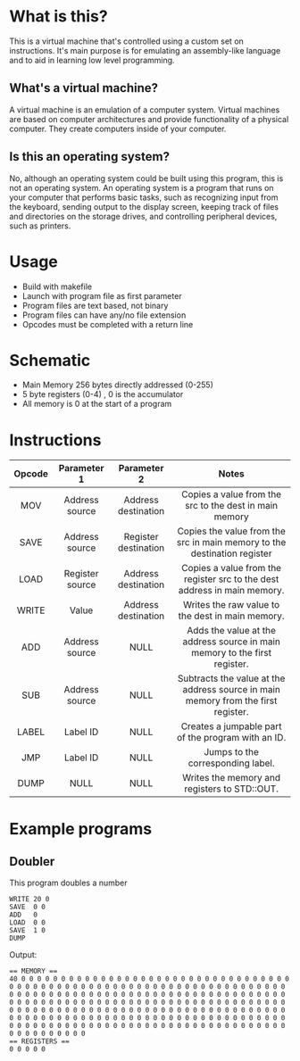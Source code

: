 # What is this?
This is a virtual machine that's controlled using a custom set on instructions. It's main purpose is for emulating an assembly-like language and to aid in learning low level programming. 

## What's a virtual machine? 
A virtual machine is an emulation of a computer system. Virtual machines are based on computer architectures and provide functionality of a physical computer. They create computers inside of your computer.

## Is this an operating system?
No, although an operating system could be built using this program, this is not an operating system. An operating system is a program that runs on your computer that performs basic tasks, such as recognizing input from the keyboard, sending output to the display screen, keeping track of files and directories on the storage drives, and controlling peripheral devices, such as printers.

# Usage
 
 * Build with makefile
 * Launch with program file as first parameter
 * Program files are text based, not binary
 * Program files can have any/no file extension
 * Opcodes must be completed with a return line

# Schematic

* Main Memory 256 bytes directly addressed (0-255)
* 5 byte registers (0-4) , 0 is the accumulator
* All memory is 0 at the start of a program

# Instructions
| Opcode      |  Parameter 1  | Parameter 2  | Notes  	  |
|:-------------:|:-------------:|:------------:|:------------:|
| MOV | Address source| Address destination | Copies a value from the src to the dest in main memory|
| SAVE | Address source | Register destination | Copies the value from the src in main memory to the destination register|
| LOAD | Register source | Address destination | Copies a value from the register src to the dest address in main memory.|
| WRITE | Value | Address destination | Writes the raw value to the dest in main memory.|
| ADD | Address source |  NULL | Adds the value at the address source in main memory to the first register.|
| SUB | Address source |  NULL | Subtracts the value at the address source in main memory from the first register.|
| LABEL | Label ID  |  NULL | Creates a jumpable part of the program with an ID.|
| JMP 	| Label ID  |  NULL | Jumps to the corresponding label.|
| DUMP 	| NULL      |  NULL | Writes the memory and registers to STD::OUT.|


# Example programs

## Doubler
This program doubles a number
```
WRITE 20 0
SAVE  0 0
ADD   0
LOAD  0 0
SAVE  1 0
DUMP
```
Output:
```
== MEMORY ==
40 0 0 0 0 0 0 0 0 0 0 0 0 0 0 0 0 0 0 0 0 0 0 0 0 0 0 0 0 0 0 0 0 0 0 0 0 0 0 0 0 0 0 0 0 0 0 0 0 0 0 0 0 0 0 0 0 0 0 0 0 0 0 0 0 0 0 0 0 0 0 0 0 0 0 0 0 0 0 0 0 0 0 0 0 0 0 0 0 0 0 0 0 0 0 0 0 0 0 0 0 0 0 0 0 0 0 0 0 0 0 0 0 0 0 0 0 0 0 0 0 0 0 0 0 0 0 0 0 0 0 0 0 0 0 0 0 0 0 0 0 0 0 0 0 0 0 0 0 0 0 0 0 0 0 0 0 0 0 0 0 0 0 0 0 0 0 0 0 0 0 0 0 0 0 0 0 0 0 0 0 0 0 0 0 0 0 0 0 0 0 0 0 0 0 0 0 0 0 0 0 0 0 0 0 0 0 0 0 0 0 0 0 0 0 0 0 0 0 0 0 0 0 0 0 0 0 0 0 0 0 0 0 0 0 0 0 0 0 0 0 0 0 0 0 0 0 0 0 0 0 0 0 0 0 
== REGISTERS ==
0 0 0 0 0 
```